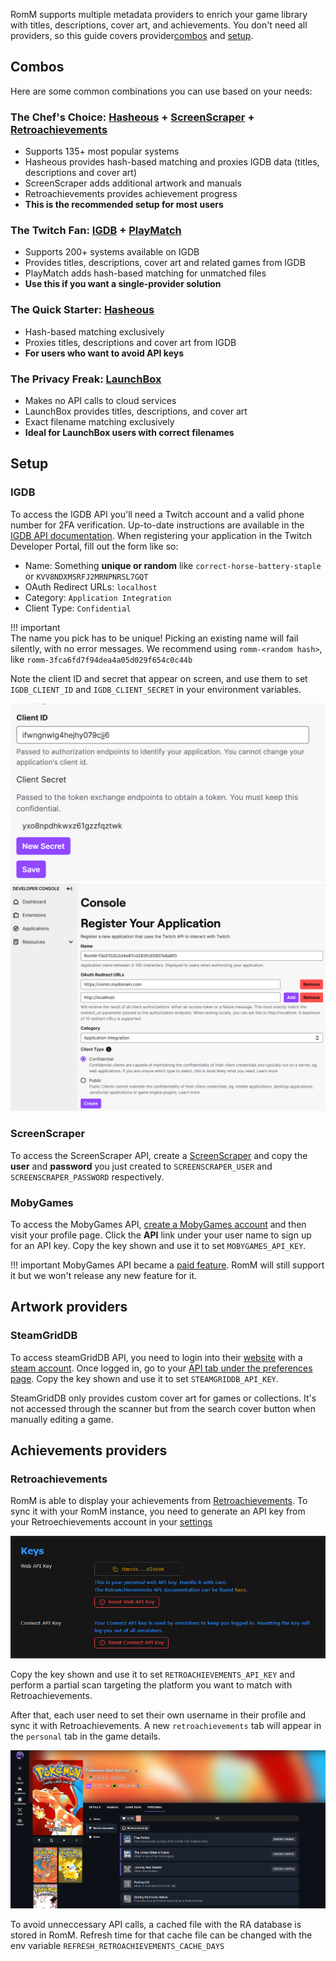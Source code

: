 RomM supports multiple metadata providers to enrich your game library with titles, descriptions, cover art, and achievements. You don't need all providers, so this guide covers provider[combos](#combos) and [setup](#setup).

## Combos

Here are some common combinations you can use based on your needs:

### The Chef's Choice: [Hasheous](#hasheous) + [ScreenScraper](#screenscraper) + [Retroachievements](#retroachievements)
- Supports 135+ most popular systems
- Hasheous provides hash-based matching and proxies IGDB data (titles, descriptions and cover art)
- ScreenScraper adds additional artwork and manuals
- Retroachievements provides achievement progress
- **This is the recommended setup for most users**

### The Twitch Fan: [IGDB](#igdb) + [PlayMatch](#playmatch)
- Supports 200+ systems available on IGDB
- Provides titles, descriptions, cover art and related games from IGDB
- PlayMatch adds hash-based matching for unmatched files
- **Use this if you want a single-provider solution**

### The Quick Starter: [Hasheous](#hasheous)
- Hash-based matching exclusively
- Proxies titles, descriptions and cover art from IGDB
- **For users who want to avoid API keys**

### The Privacy Freak: [LaunchBox](#launchbox)
- Makes no API calls to cloud services
- LaunchBox provides titles, descriptions, and cover art
- Exact filename matching exclusively
- **Ideal for LaunchBox users with correct filenames**

## Setup

### IGDB

To access the IGDB API you'll need a Twitch account and a valid phone number for 2FA verification. Up-to-date instructions are available in the [IGDB API documentation](https://api-docs.igdb.com/#account-creation). When registering your application in the Twitch Developer Portal, fill out the form like so:

- Name: Something **unique or random** like `correct-horse-battery-staple` or `KVV8NDXMSRFJ2MRNPNRSL7GQT`
- OAuth Redirect URLs: `localhost`
- Category: `Application Integration`
- Client Type: `Confidential`

<!-- prettier-ignore -->
!!! important  
    The name you pick has to be unique! Picking an existing name will fail silently, with no error messages. We recommend using `romm-<random hash>`, like `romm-3fca6fd7f94dea4a05d029f654c0c44b`

Note the client ID and secret that appear on screen, and use them to set `IGDB_CLIENT_ID` and `IGDB_CLIENT_SECRET` in your environment variables.

![IGDB Creation](../resources/metadata_providers/1-igdb.png)
![IGDB Secret](../resources/metadata_providers/2-igdb.png)

### ScreenScraper

To access the ScreenScraper API, create a [ScreenScraper](https://www.screenscraper.fr/membreinscription.php) and copy the **user** and **password** you just created to `SCREENSCRAPER_USER` and `SCREENSCRAPER_PASSWORD` respectively.

### MobyGames

To access the MobyGames API, [create a MobyGames account](https://www.mobygames.com/user/register/) and then visit your profile page. Click the **API** link under your user name to sign up for an API key. Copy the key shown and use it to set `MOBYGAMES_API_KEY`.

<!-- prettier-ignore -->
!!! important
    MobyGames API became a [paid feature](https://www.mobygames.com/info/api/#non-commercial). RomM will still support it but we won't release any new feature for it.

## Artwork providers

### SteamGridDB

To access steamGridDB API, you need to login into their [website](https://www.steamgriddb.com/) with a [steam account](https://store.steampowered.com/join). Once logged in, go to your [API tab under the preferences page](https://www.steamgriddb.com/profile/preferences/api). Copy the key shown and use it to set `STEAMGRIDDB_API_KEY`.

SteamGridDB only provides custom cover art for games or collections. It's not accessed through the scanner but from the search cover button when manually editing a game.

## Achievements providers

### Retroachievements

RomM is able to display your achievements from [Retroachievements](https://retroachievements.org/). To sync it with your RomM instance, you need to generate an API key from your Retroechievements account in your [settings](https://retroachievements.org/settings)

![RA API key](../resources/metadata_providers/1-ra.png)

Copy the key shown and use it to set `RETROACHIEVEMENTS_API_KEY` and perform a partial scan targeting the platform you want to match with Retroachievements.

After that, each user need to set their own username in their profile and sync it with Retroachievements. A new ``retroachievements`` tab will appear in the `personal` tab in the game details.

![RA details](../resources/metadata_providers/2-ra.png)

To avoid unneccessary API calls, a cached file with the RA database is stored in RomM. Refresh time for that cache file can be changed with the env variable `REFRESH_RETROACHIEVEMENTS_CACHE_DAYS`
